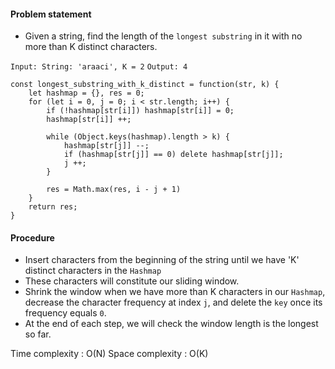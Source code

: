 #### Problem statement

- Given a string, find the length of the `longest substring` in it with no more than K distinct characters.

`Input: String: 'araaci', K = 2`
`Output: 4`

```
const longest_substring_with_k_distinct = function(str, k) {
    let hashmap = {}, res = 0;
    for (let i = 0, j = 0; i < str.length; i++) {
        if (!hashmap[str[i]]) hashmap[str[i]] = 0;
        hashmap[str[i]] ++;

        while (Object.keys(hashmap).length > k) {
            hashmap[str[j]] --;
            if (hashmap[str[j]] == 0) delete hashmap[str[j]];
            j ++;
        }

        res = Math.max(res, i - j + 1)
    }
    return res;
}

```


#### Procedure
- Insert characters from the beginning of the string until we have 'K' distinct characters in the `Hashmap`
- These characters will constitute our sliding window. 
- Shrink the window when we have more than K characters in our `Hashmap`, decrease the character frequency at index `j`, and delete the `key` once its frequency equals `0`.
- At the end of each step, we will check the window length is the longest so far.


Time complexity : O(N)
Space complexity : O(K)
